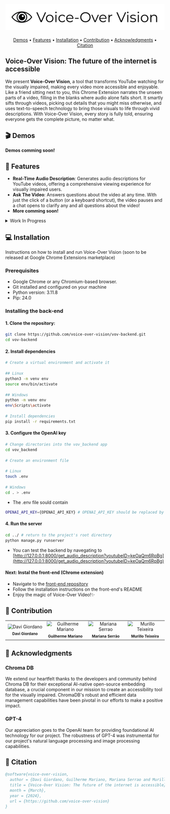 <!-- header -->
<div align="center" style="margin-bottom:20px">
    <img src="https://github.com/voice-over-vision/.github/blob/main/assets/logo_banner.png?raw=true"/>
</div>

<!-- content_backend -->
<p align="center">
 <a href="#🎬-demos">Demos</a> •
 <a href="#🚀-features">Features</a> •
 <a href="#💻-installation">Installation</a> •
 <a href="#🌟-contribution">Contribution</a> • 
 <a href="#💎-acknowledgments">Acknowledgments</a> • 
 <a href="#📄-citation">Citation</a>
</p>

<!-- intro -->
## Voice-Over Vision: The future of the internet is accessible

We present **Voice-Over Vision**, a tool that transforms YouTube watching for the visually impaired, making every video more accessible and enjoyable. Like a friend sitting next to you, this Chrome Extension narrates the unseen parts of a video, filling in the blanks where audio alone falls short. It smartly sifts through videos, picking out details that you might miss otherwise, and uses text-to-speech technology to bring those visuals to life through vivid descriptions. With Voice-Over Vision, every story is fully told, ensuring everyone gets the complete picture, no matter what.

<!-- demos -->
## 🎬 Demos

**Demos comming soon!**

<!-- features -->
## 🚀 Features

- **Real-Time Audio Description**: Generates audio descriptions for YouTube videos, offering a comprehensive viewing experience for visually impaired users.
- **Ask The Video**: Answers questions about the video at any time. With just the click of a button (or a keyboard shortcut), the video pauses and a chat opens to clarify any and all questions about the video!
- **More comming soon!**

<details>
<summary>Work In Progress</summary>

- [ ] **Customizable Speech Parameters**: Adjust voice selection, speech rate, and volume to tailor the audio descriptions to your preferences.
- [ ] **Detail Level Settings**: Choose the level of detail for descriptions, from basic overviews to in-depth analysis of physical appearances and emotions.
- [ ] **Interruption Frequency Control**: Select how often you'd like the video's original audio to be interrupted with descriptions, ensuring a balanced experience.
</details>

<!-- installation -->
## 💻 Installation

Instructions on how to install and run Voice-Over Vision (soon to be released at Google Chrome Extensions marketplace)

<!-- prerequisites -->
### Prerequisites

- Google Chrome or any Chromium-based browser.
- Git installed and configured on your machine
- Python version: 3.11.8
- Pip: 24.0

<!-- installation_backend -->
### Installing the back-end

#### 1. **Clone the repository**:

```sh
git clone https://github.com/voice-over-vision/vov-backend.git
cd vov-backend
```

#### 2. **Install dependencies**

```sh
# Create a virtual environment and activate it

## Linux
python3 -m venv env
source env/bin/activate

## Windows
python -m venv env
env\Scripts\activate

# Install dependencies
pip install -r requirements.txt
```

#### 3. **Configure the OpenAI key**

```sh
# Change directories into the vov_backend app
cd vov_backend

# Create an environment file

# Linux
touch .env

# Windows
cd . > .env
```

- The .env file sould contain

```sh
OPENAI_API_KEY={OPENAI_API_KEY} # OPENAI_API_KEY should be replaced by your API_KEY from OpenAI
```

#### 4. **Run the server**

```sh
cd ../ # return to the project's root directory
python manage.py runserver
```

- You can test the backend by navegating to [http://127.0.0.1:8000/get_audio_description?youtubeID=keOaQm6RpBg](http://127.0.0.1:8000/get_audio_description?youtubeID=keOaQm6RpBg)

<!-- direct_to_frontend -->
#### **Next: Instal the front-end (Chrome extension)**
- Navigate to the [front-end repository](https://github.com/voice-over-vision/vov-chrome-extension)
- Follow the installation instructions on the front-end's README
- Enjoy the magic of Voice-Over Video!✨

<!-- contribution -->
## 🌟 Contribution

<table>
  <tbody>
    <tr>
      <td align="center" width=15%>
        <a href="https://github.com/DaviGiordano" style="text-decoration: none;">
          <img src="https://github.com/DaviGiordano.png" width="100%;" style="max-width:150px" alt="Davi Giordano"/>
          <br/>
          <sub><b>Davi Giordano</b></sub>
        </a>
        <br />
      </td>
      <td align="center" width=15%>
        <a href="https://github.com/guilherme-francisco" style="text-decoration: none;">
          <img src="https://github.com/guilherme-francisco.png" width="100%;" style="max-width:150px"alt="Guilherme Mariano"/>
          <br />
          <sub><b>Guilherme Mariano</b></sub>
        </a>
        <br />
      </td>
      <td align="center" width=15%>
        <a href="https://github.com/marianaserrao" style="text-decoration: none;">
          <img src="https://github.com/marianaserrao.png" width="100%;" style="max-width:150px" alt="Mariana Serrao"/>
          <br />
          <sub><b>Mariana Serrão</b></sub>
        </a>
        <br />
      </td>
      <td align="center" width=15%>
        <a href="https://github.com/murillo-teixeira" style="text-decoration: none;">
          <img src="https://github.com/murillo-teixeira.png" width="100%;" style="max-width:150px" alt="Murillo Teixeira"/>
          <br />
          <sub><b>Murillo Teixeira</b></sub>
        </a>
        <br />
      </td>
    </tr>
  </tbody>
</table>

<!-- acknowledgments -->
## 💎 Acknowledgments

### Chroma DB

We extend our heartfelt thanks to the developers and community behind Chroma DB for their exceptional AI-native open-source embedding database, a crucial component in our mission to create an accessibility tool for the visually impaired. ChromaDB's robust and efficient data management capabilities have been pivotal in our efforts to make a positive impact.

### GPT-4

Our appreciation goes to the OpenAI team for providing foundational AI technology for our project. The robustness of GPT-4 was instrumental for our project's natural language processing and image processing capabilities.

<!-- citation -->
## 📄 Citation

```bibtex
@software{voice-over-vision,
  author = {Davi Giordano, Guilherme Mariano, Mariana Serrao and Murillo Teixeira},
  title = {Voice-Over Vision: The future of the internet is accessible},
  month = {March},
  year = {2024},
  url = {https://github.com/voice-over-vision}
}
```